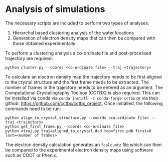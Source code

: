 # Analysis of simulations

The necessary scripts are included to perform two types of analyses:
1. Hierarchal based clustering analysis of the water locations 
2. Generation of electron density maps that can then be compared with those obtained experimentally

To perform a clustering analysis a co-ordinate file and post-processed trajectory are required:
```commandline
python cluster.py --coords <co-ordinate file> --traj <trajectory>
```

To calculate an electron density map the trajectory needs to be first aligned to the crystal structure and the first frame needs to be extracted. The number of frames in the trajectory needs to be entered as an argument. The Computational Crystallography Toolbox (CCTBX) is also required. This can be installed via conda via ```conda install -c conda-forge cctbx``` or via their github: https://github.com/cctbx/cctbx_project. Once installed, the following commands need to be run:
```commandline
python align_to_crystal_structure.py --coords <co-ordinate file> --traj <trajectory>
python get_first_frame.py --coords <co-ordinate file>
python xtraj.py traj=aligned_to_crystal.dcd top=first.pdb first=0 last=<number of frames>
```

The electron density calculation generates an ```fcalc.mtz``` file which can then be compared to the experimental electron density maps using software such as COOT or Phenix.

